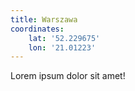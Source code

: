 ```yaml
---
title: Warszawa
coordinates:
    lat: '52.229675'
    lon: '21.01223'
---
```


Lorem ipsum dolor sit amet!
